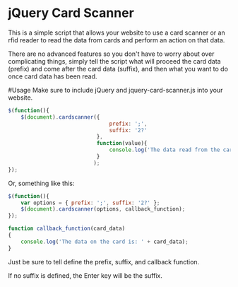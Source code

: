 jQuery Card Scanner 
====================

This is a simple script that allows your website to use a card scanner or an rfid reader to read the data from cards and perform an action on that data.

There are no advanced features so you don't have to worry about over complicating things, simply tell the script what will proceed the card data (prefix) and come after the card data (suffix), and then what you want to do once card data has been read.


#Usage
Make sure to include jQuery and jquery-card-scanner.js into your website.

```javascript
$(function(){
	$(document).cardscanner({
								prefix: ';',
								suffix: '2?'
							},
							function(value){
								console.log('The data read from the card scanner was: ' + value);
							}
						   );
});
```

Or, something like this: 
```javascript
$(function(){
	var options = { prefix: ';', suffix: '2?' };
	$(document).cardscanner(options, callback_function);
});

function callback_function(card_data)
{
	console.log('The data on the card is: ' + card_data);
}
```

Just be sure to tell define the prefix, suffix, and callback function.

If no suffix is defined, the Enter key will be the suffix.
